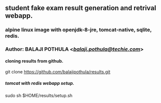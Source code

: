 ## student fake exam result generation and retrival webapp.
### alpine linux image with openjdk-8-jre, tomcat-native, sqlite, redis.
### Author: BALAJI POTHULA <*balaji.pothula@techie.com*>

#### cloning results from github.
git clone https://github.com/balajipothula/results.git

##### tomcat with redis webapp setup.
sudo sh $HOME/results/setup.sh
